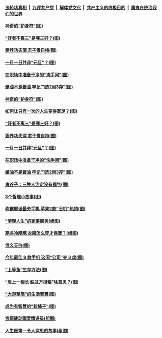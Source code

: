 

####  [法轮功真相](../../../../basic/blob/master/README.md?t=01020531) &nbsp;|&nbsp; [九评共产党](../../../../9ping.md/blob/master/README.md?t=01020531) &nbsp;|&nbsp; [解体党文化](../../../../jtdwh.md/blob/master/README.md?t=01020531)  &nbsp;|&nbsp; [共产主义的终极目的](../../../../gczydzjmd.md/blob/master/README.md?t=01020531) &nbsp;|&nbsp; [魔鬼在统治我们的世界](../../../../mgztzwmdsj.md/blob/master/README.md?t=01020531) 

#### [神奇的“护身符”(图)](../pages/p8/957650.md?t=01020531) 

#### [“奸者不离三”是哪三奸？(图)](../pages/p8/957449.md?t=01020531) 

#### [涵养功夫深 君子贵自持(图)](../pages/p8/957463.md?t=01020531) 

#### [一月一日并非“元旦”？(图)](../pages/p8/957644.md?t=01020531) 

#### [在职场中准备干净的“洗手间”(图)](../pages/p8/957521.md?t=01020531) 

#### [蠔油不是酱油 牢记“1选2用3存”(图)](../pages/p8/957453.md?t=01020531) 

#### [神奇的“护身符”(图)](../pages/p8/957650.md?t=01020531) 

#### [如何让只有一次的人生变得富足？(图)](../pages/p8/957113.md?t=01020531) 

#### [“奸者不离三”是哪三奸？(图)](../pages/p8/957449.md?t=01020531) 

#### [涵养功夫深 君子贵自持(图)](../pages/p8/957463.md?t=01020531) 

#### [一月一日并非“元旦”？(图)](../pages/p8/957644.md?t=01020531) 

#### [在职场中准备干净的“洗手间”(图)](../pages/p8/957521.md?t=01020531) 

#### [蠔油不是酱油 牢记“1选2用3存”(图)](../pages/p8/957453.md?t=01020531) 

#### [鬼谷子：三种人注定没有福气(图)](../pages/p8/957459.md?t=01020531) 

#### [3个哲理小故事(图)](../pages/p8/957444.md?t=01020531) 

#### [称霸耶诞最夯手机 苹果2款“旧机”热销(图)](../pages/p8/957534.md?t=01020531) 

#### [“清理人生”的家事服务(组图)](../pages/p8/957523.md?t=01020531) 

#### [寒冬冷飕飕 衣服怎么穿才保暖？(组图)](../pages/p8/957489.md?t=01020531) 

#### [信义无价(图)](../pages/p8/957471.md?t=01020531) 

#### [今年最佳 8 款手机 这间“公司”夺 3 席(图)](../pages/p8/957414.md?t=01020531) 

#### [“上等鱼”生存方法(图)](../pages/p8/957413.md?t=01020531) 

#### [“眉上一根长 胜过万担粮”啥意思？(图)](../pages/p8/957392.md?t=01020531) 

#### [“大道至简”的生活智慧(图)](../pages/p8/956934.md?t=01020531) 

#### [成为有智慧的“软柿子”(图)](../pages/p8/957269.md?t=01020531) 

#### [宫崎骏动画爱情语录(组图)](../pages/p8/956935.md?t=01020531) 

#### [人生账簿－令人深思的故事(组图)](../pages/p8/956725.md?t=01020531) 

